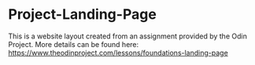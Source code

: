 # Project-Landing-Page
This is a website layout created from an assignment provided by the Odin Project.
More details can be found here: https://www.theodinproject.com/lessons/foundations-landing-page